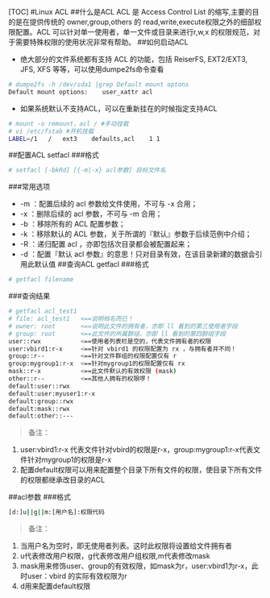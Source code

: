 [TOC]
#Linux ACL
##什么是ACL
ACL 是 Access Control List 的缩写,主要的目的是在提供传统的 owner,group,others 的 read,write,execute权限之外的细部权限配置。ACL 可以针对单一使用者，单一文件或目录来进行r,w,x 的权限规范，对于需要特殊权限的使用状况非常有帮助。
##如何启动ACL
- 绝大部分的文件系统都有支持 ACL 的功能，包括 ReiserFS, EXT2/EXT3, JFS, XFS 等等，可以使用dumpe2fs命令查看
```sh
# dumpe2fs -h /dev/sda1 |grep Default mount optons
Default mount options:    user_xattr acl
```
- 如果系统默认不支持ACL，可以在重新挂在的时候指定支持ACL
```sh
# mount -o remount，acl / #手动挂载
# vi /etc/fstab #开机挂载
LABEL=/1   /   ext3    defaults,acl    1 1
```
##配置ACL setfacl
###格式
```sh
# setfacl [-bkRd] [{-m|-x} acl参数] 目标文件名
```
###常用选项
- -m ：配置后续的 acl 参数给文件使用，不可与 -x 合用；
- -x ：删除后续的 acl 参数，不可与 -m 合用；
- -b ：移除所有的 ACL 配置参数；
- -k ：移除默认的 ACL 参数，关于所谓的『默认』参数于后续范例中介绍；
- -R ：递归配置 acl ，亦即包括次目录都会被配置起来；
- -d ：配置『默认 acl 参数』的意思！只对目录有效，在该目录新建的数据会引用此默认值
##查询ACL getfacl
###格式
```sh
# getfacl filename
```
###查询结果
```sh
# getfacl acl_test1
# file: acl_test1   <==说明档名而已！
# owner: root       <==说明此文件的拥有者，亦即 ll 看到的第三使用者字段
# group: root       <==此文件的所属群组，亦即 ll 看到的第四群组字段
user::rwx           <==使用者列表栏是空的，代表文件拥有者的权限
user:vbird1:r-x     <==针对 vbird1 的权限配置为 rx ，与拥有者并不同！
group::r--          <==针对文件群组的权限配置仅有 r
group:mygroup1:r-x  <==针对mygroup1的权限配置仅有 rx
mask::r-x           <==此文件默认的有效权限 (mask)
other::r--          <==其他人拥有的权限啰！
default:user::rwx
default:user:myuser1:r-x
default:group::rwx
default:mask::rwx
default:other::---
```
>备注：
1. user:vbird1:r-x 代表文件针对vbird的权限是r-x，group:mygroup1:r-x代表文件针对mygroup1的权限是r-x
2. 配置default权限可以用来配置整个目录下所有文件的权限，使目录下所有文件的权限都继承改目录的ACL

##acl参数
###格式
```sh
[d:]u||g||m:[用户名]:权限代码
```
>备注：
1. 当用户名为空时，即无使用者列表。这时此权限将设置给文件拥有者
2. u代表修改用户权限，g代表修改用户组权限,m代表修改mask
3. mask用来修饰user、group的有效权限，如mask为r，user:vbird1为r-x，此时user：vbird
的实际有效权限为r
4. d用来配置default权限
